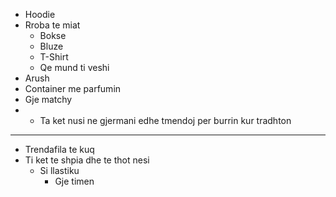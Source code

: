 - Hoodie
- Rroba te miat
	- Bokse
	- Bluze
	- T-Shirt
	- Qe mund ti veshi
- Arush
- Container me parfumin
- Gje matchy
- 
	- Ta ket nusi ne gjermani edhe tmendoj per burrin kur tradhton

---

- Trendafila te kuq
- Ti ket te shpia dhe te thot nesi
	- Si llastiku
		- Gje timen
